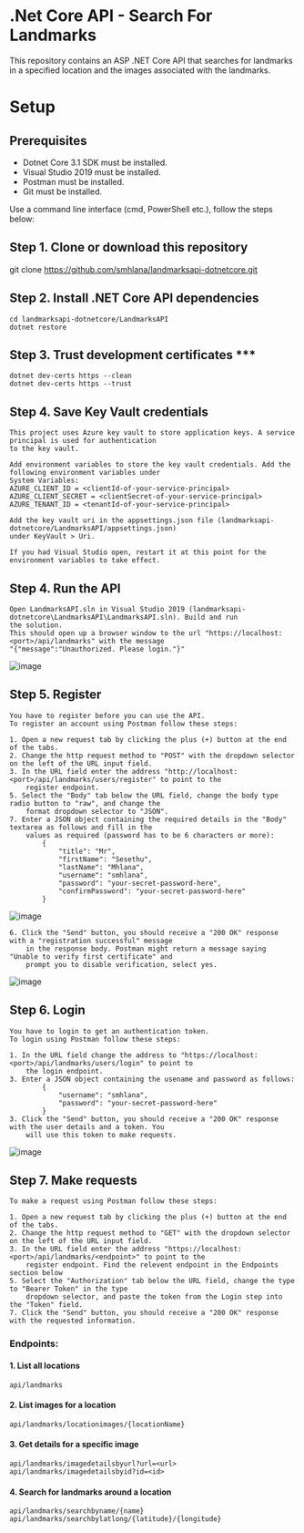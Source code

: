 # .Net Core API - Search For Landmarks
This repository contains an ASP .NET Core API that searches for landmarks in a specified location and the images associated with the landmarks.

# Setup
## Prerequisites
- Dotnet Core 3.1 SDK must be installed.
- Visual Studio 2019 must be installed.
- Postman must be installed.
- Git must be installed.

Use a command line interface (cmd, PowerShell etc.), follow the steps below:

## Step 1. Clone or download this repository
git clone https://github.com/smhlana/landmarksapi-dotnetcore.git

## Step 2. Install .NET Core API dependencies
    cd landmarksapi-dotnetcore/LandmarksAPI
    dotnet restore
    
## Step 3. Trust development certificates ***
    dotnet dev-certs https --clean
    dotnet dev-certs https --trust
    
## Step 4. Save Key Vault credentials
    This project uses Azure key vault to store application keys. A service principal is used for authentication
    to the key vault. 
    
    Add environment variables to store the key vault credentials. Add the following environment variables under 
    System Variables:
    AZURE_CLIENT_ID = <clientId-of-your-service-principal>
    AZURE_CLIENT_SECRET = <clientSecret-of-your-service-principal>
    AZURE_TENANT_ID = <tenantId-of-your-service-principal>
    
    Add the key vault uri in the appsettings.json file (landmarksapi-dotnetcore/LandmarksAPI/appsettings.json) 
    under KeyVault > Uri.
    
    If you had Visual Studio open, restart it at this point for the environment variables to take effect.

## Step 4. Run the API
    Open LandmarksAPI.sln in Visual Studio 2019 (landmarksapi-dotnetcore\LandmarksAPI\LandmarksAPI.sln). Build and run
    the solution.
    This should open up a browser window to the url "https://localhost:<port>/api/landmarks" with the message 
    "{"message":"Unauthorized. Please login."}"
![image](https://user-images.githubusercontent.com/11193045/111881743-a29c3280-89ba-11eb-99a0-9925902eae43.png)

## Step 5. Register
    You have to register before you can use the API.
    To register an account using Postman follow these steps:
    
    1. Open a new request tab by clicking the plus (+) button at the end of the tabs.
    2. Change the http request method to "POST" with the dropdown selector on the left of the URL input field.
    3. In the URL field enter the address "http://localhost:<port>/api/landmarks/users/register" to point to the 
        register endpoint.
    5. Select the "Body" tab below the URL field, change the body type radio button to "raw", and change the 
        format dropdown selector to "JSON".
    7. Enter a JSON object containing the required details in the "Body" textarea as follows and fill in the 
        values as required (password has to be 6 characters or more):
            {
                "title": "Mr",
                "firstName": "Sesethu",
                "lastName": "Mhlana",
                "username": "smhlana",
                "password": "your-secret-password-here",
                "confirmPassword": "your-secret-password-here"
            }
![image](https://user-images.githubusercontent.com/11193045/111899076-d9ae2a80-8a32-11eb-83aa-bcaf959e8299.png)

    6. Click the "Send" button, you should receive a "200 OK" response with a "registration successful" message 
        in the response body. Postman might return a message saying "Unable to verify first certificate" and 
        prompt you to disable verification, select yes.
![image](https://user-images.githubusercontent.com/11193045/111867185-1b7b9a00-897b-11eb-9f7a-d85c665fe213.png)

## Step 6. Login
    You have to login to get an authentication token.
    To login using Postman follow these steps:
    
    1. In the URL field change the address to "https://localhost:<port>/api/landmarks/users/login" to point to 
        the login endpoint.
    3. Enter a JSON object containing the usename and password as follows:
            {
                "username": "smhlana",
                "password": "your-secret-password-here"
            }
    3. Click the "Send" button, you should receive a "200 OK" response with the user details and a token. You 
        will use this token to make requests.
![image](https://user-images.githubusercontent.com/11193045/111898987-25ac9f80-8a32-11eb-8868-752524218374.png)

## Step 7. Make requests
    To make a request using Postman follow these steps:
    
    1. Open a new request tab by clicking the plus (+) button at the end of the tabs.
    2. Change the http request method to "GET" with the dropdown selector on the left of the URL input field.
    3. In the URL field enter the address "https://localhost:<port>/api/landmarks/<endpoint>" to point to the 
        register endpoint. Find the relevent endpoint in the Endpoints section below
    5. Select the "Authorization" tab below the URL field, change the type to "Bearer Token" in the type 
        dropdown selector, and paste the token from the Login step into the "Token" field.
    7. Click the "Send" button, you should receive a "200 OK" response with the requested information.
    
### Endpoints:
#### 1. List all locations
    api/landmarks
    
#### 2. List images for a location
    api/landmarks/locationimages/{locationName}
    
#### 3. Get details for a specific image
    api/landmarks/imagedetailsbyurl?url=<url>
    api/landmarks/imagedetailsbyid?id=<id>
    
#### 4. Search for landmarks around a location
    api/landmarks/searchbyname/{name}
    api/landmarks/searchbylatlong/{latitude}/{longitude}
    
